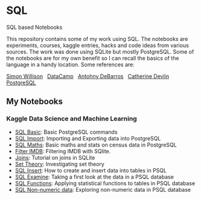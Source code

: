 # SQL
SQL based Notebooks

This repository contains some of my work using SQL.  The notebooks are experiments, 
courses, kaggle entries, hacks and code ideas from various sources.  The work was done using SQLite but mostly PostgreSQL.  Some of the notebooks are for my own benefit so I can recall the basics of the language in a handy location.  Some references are:

[Simon Willison](https://github.com/simonw/csvs-to-sqlite) &nbsp;
[DataCamp](https://www.datacamp.com/) &nbsp;
[Antohny DeBarros](https://nostarch.com/practicalSQL) &nbsp; 
[Catherine Devlin](https://github.com/catherinedevlin/ipython-sql) &nbsp; 
[PostgreSQL](http://www.postgresqltutorial.com/) &nbsp;

## My Notebooks

### Kaggle Data Science and Machine Learning

* [SQL Basic](https://github.com/riched158/SQL/blob/master/sql_notebooks/SQL1.ipynb): Basic PostgreSQL commands
* [SQL Import](https://github.com/riched158/SQL/blob/master/sql_notebooks/SQL2.ipynb): Importing and Exporting data into PostgreSQL
* [SQL Maths](https://github.com/riched158/SQL/blob/master/sql_notebooks/SQL3.ipynb): Basic maths and stats on census data in PostgreSQL
* [Filter IMDB](https://github.com/riched158/SQL/blob/master/sql_notebooks/SQLFiltering.ipynb): Filtering IMDB with SQlite.
* [Joins](https://github.com/riched158/SQL/blob/master/sql_notebooks/SQLJoins.ipynb): Tutorial on joins in SQLite
* [Set Theory](https://github.com/riched158/SQL/blob/master/sql_notebooks/SQLSetTheory.ipynb): Investigating set theory
* [SQL Insert](https://github.com/riched158/SQL/blob/master/sql_notebooks/SQL_Exploratory_Insert.ipynb):  How to create and insert data into tables in PSQL
* [SQL Examine](https://github.com/riched158/SQL/blob/master/sql_notebooks/SQL_Exploratory_Data_Anal1.ipynb):  Taking a first look at the data in a PSQL database
* [SQL Functions](https://github.com/riched158/SQL/blob/master/sql_notebooks/SQL_Exploratory_Data_Anal2.ipynb): Applying statistical functions to tables in PSQL database
* [SQL Non-numeric data](https://github.com/riched158/SQL/blob/master/sql_notebooks/SQL_Exploratory_Data_Anal3.ipynb): Exploring non-numeric data in PSQL database
